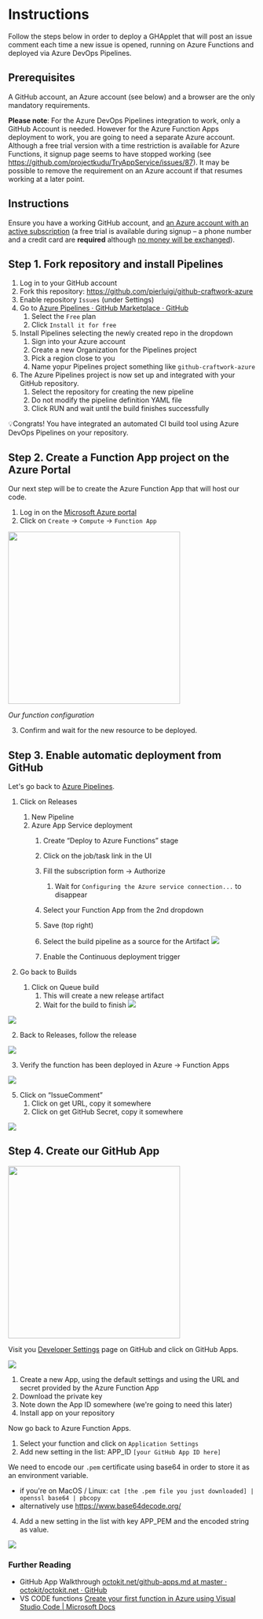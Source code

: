 
# Instructions

Follow the steps below in order to deploy a GHApplet that will post an issue comment each time a new issue is opened,  running on Azure Functions and deployed via Azure DevOps Pipelines.

## Prerequisites

A GitHub account, an Azure account (see below) and a browser are the only mandatory requirements.

**Please note**: For the Azure DevOps Pipelines integration to work, only a GitHub Account is needed. However for the Azure Function Apps deployment to work, you are going to need a separate Azure account. Although a free trial version with a time restriction is available for Azure Functions, it signup page seems to have stopped working (see https://github.com/projectkudu/TryAppService/issues/87). It may be possible to remove the requirement on an Azure account if that resumes working at a later point.

## Instructions

Ensure you have a working GitHub account, and [an Azure account with an active subscription](https://signup.azure.com ) (a free trial is available during signup – a phone number and a credit card are **required** although [no money will be exchanged](https://azure.microsoft.com/en-gb/offers/ms-azr-0044p/)).

## Step 1. Fork repository and install Pipelines

1. Log in to your GitHub account
2. Fork this repository: https://github.com/pierluigi/github-craftwork-azure
3. Enable repository `Issues` (under Settings)
4. Go to [Azure Pipelines · GitHub Marketplace · GitHub](https://github.com/marketplace/azure-pipelines)
	1. Select the `Free` plan
	2. Click `Install it for free`
5. Install Pipelines selecting the newly created repo in the dropdown
	1. Sign into your Azure account
	2. Create a new Organization for the Pipelines project
	3. Pick a region close to you
	4. Name yopur Pipelines project something like `github-craftwork-azure`
6. The Azure Pipelines project is now set up and integrated with your GitHub repository.
	1. Select the repository for creating the new pipeline
	2. Do not modify the pipeline definition YAML file
	3. Click RUN and wait until the build finishes successfully

💡Congrats! You have integrated an automated CI build tool using Azure DevOps Pipelines on your repository.

## Step 2. Create a Function App project on the Azure Portal

Our next step will be to create the Azure Function App that will host our code.

1. Log in on the [Microsoft Azure portal](https://portal.azure.com/)
2. Click on `Create` -> `Compute` -> `Function App`

<img src="readme/BC9B4CDC-4C1D-4009-83F7-7D52B185FA3E.png" width="350" >

*Our function configuration*

3. Confirm and wait for the new resource to be deployed.


## Step 3. Enable automatic deployment from GitHub

Let's go back to [Azure Pipelines](https://dev.azure.com).

1. Click on Releases
	1. New Pipeline
	2. Azure App Service deployment
		1. Create “Deploy to Azure Functions” stage

		3. Click on the job/task link in the UI
		4. Fill the subscription form -> Authorize
			1. Wait for `Configuring the Azure service connection...` to disappear
		5. Select your Function App from the 2nd dropdown
		6. Save (top right)
		7. Select the build pipeline as a source for the Artifact 
![](readme/486F6C94-DE01-45FC-B718-97B83DFB3017.png)
		8. Enable the Continuous deployment trigger

1. Go back to Builds
	1. Click on Queue build
		1. This will create a new release artifact
		2. Wait for the build to finish
![](readme/B224C33F-288B-4530-B8EB-29363E2895D1.png)

![](readme/7C8657FD-2FAE-410A-BAC5-45895144668E.png)

2. Back to Releases, follow the release

![](readme/6DF951A7-650A-4F3D-826E-07621EE9C8EA.png)

3. Verify the function has been deployed in Azure -> Function Apps

![](readme/732755B0-9161-419F-9E22-8B2F608A613E.png)


5. Click on “IssueComment”
	1. Click on get URL, copy it somewhere 
	2. Click on get GitHub Secret, copy it somewhere
	
![](readme/9103F5FA-1A99-4680-A3AA-902E805956DD.png)

## Step 4. Create our GitHub App
<img src="readme/B039EE86-02E4-43B1-87DB-6C5CA8FCF068.png" width="350" >

Visit you [Developer Settings](https://github.com/settings/apps) page on GitHub and click on GitHub Apps. 

![](readme/D302A190-1134-418E-AAA2-158FCCB9B15E.png)

1. Create a new App, using the default settings and using the URL and secret provided by the Azure Function App
2. Download the private key
3. Note down the App ID somewhere (we're going to need this later)
4. Install app on your repository

Now go back to Azure Function Apps.

1. Select your function and click on `Application Settings`
2. Add new setting in the list: APP_ID `[your GitHub App ID here]`

We need to encode our `.pem` certificate using base64 in order to store it as an environment variable.

- if you're on MacOS / Linux: `cat [the .pem file you just downloaded] | openssl base64 | pbcopy`
- alternatively use https://www.base64decode.org/ 
	
4. Add a new setting in the list with key APP_PEM and the encoded string as value.

![](readme/1ADDAD91-4F30-43DA-93D3-92ED418F9247.png)


### Further Reading

- GitHub App Walkthrough [octokit.net/github-apps.md at master · octokit/octokit.net · GitHub](https://github.com/octokit/octokit.net/blob/master/docs/github-apps.md#github-app-walkthrough) 
- VS CODE functions
[Create your first function in Azure using Visual Studio Code | Microsoft Docs](https://docs.microsoft.com/en-us/azure/azure-functions/functions-create-first-function-vs-code)


